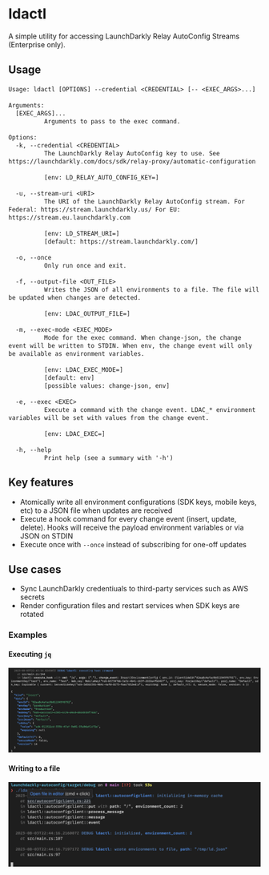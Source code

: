 # ldactl

A simple utility for accessing LaunchDarkly Relay AutoConfig Streams (Enterprise only).

## Usage

```
Usage: ldactl [OPTIONS] --credential <CREDENTIAL> [-- <EXEC_ARGS>...]

Arguments:
  [EXEC_ARGS]...
          Arguments to pass to the exec command.

Options:
  -k, --credential <CREDENTIAL>
          The LaunchDarkly Relay AutoConfig key to use. See https://launchdarkly.com/docs/sdk/relay-proxy/automatic-configuration
          
          [env: LD_RELAY_AUTO_CONFIG_KEY=]

  -u, --stream-uri <URI>
          The URI of the LaunchDarkly Relay AutoConfig stream. For Federal: https://stream.launchdarkly.us/ For EU: https://stream.eu.launchdarkly.com
          
          [env: LD_STREAM_URI=]
          [default: https://stream.launchdarkly.com/]

  -o, --once
          Only run once and exit.

  -f, --output-file <OUT_FILE>
          Writes the JSON of all environments to a file. The file will be updated when changes are detected.
          
          [env: LDAC_OUTPUT_FILE=]

  -m, --exec-mode <EXEC_MODE>
          Mode for the exec command. When change-json, the change event will be written to STDIN. When env, the change event will only be available as environment variables.
          
          [env: LDAC_EXEC_MODE=]
          [default: env]
          [possible values: change-json, env]

  -e, --exec <EXEC>
          Execute a command with the change event. LDAC_* environment variables will be set with values from the change event.
          
          [env: LDAC_EXEC=]

  -h, --help
          Print help (see a summary with '-h')
```

## Key features

- Atomically write all environment configurations (SDK keys, mobile keys, etc) to a JSON file when updates are received
- Execute a hook command for every change event (insert, update, delete). Hooks will receive the payload environment variables or via JSON on STDIN
- Execute once with `--once` instead of subscribing for one-off updates

## Use cases

- Sync LaunchDarkly credentiuals to third-party services such as AWS secrets
- Render configuration files and restart services when SDK keys are rotated

### Examples

#### Executing `jq`

![executing jq](../assets/hook-screenshot.png)

#### Writing to a file

![writing to file](../assets/file-screenshot.png)
